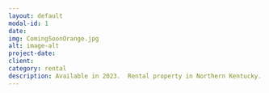 ```yaml
---
layout: default
modal-id: 1
date: 
img: ComingSoonOrange.jpg
alt: image-alt
project-date: 
client: 
category: rental
description: Available in 2023.  Rental property in Northern Kentucky.
---
```

